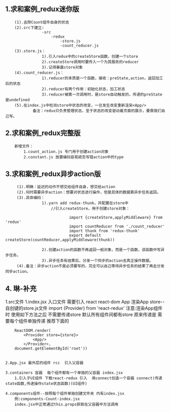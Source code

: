 ## 1.求和案例_redux迷你版

		(1).去除Count组件自身的状态
		(2).src下建立:
					-src
						-redux
							-store.js
							-count_reducer.js
		(3).store.js：
					1).引入redux中的createStore函数，创建一个store
					2).createStore调用时要传入一个为其服务的reducer
					3).记得暴露store对象
		(4).count_reducer.js：
					1).reducer的本质是一个函数，接收：preState,action，返回加工后的状态
					2).reducer有两个作用：初始化状态，加工状态
					3).reducer被第一次调用时，是store自动触发的，传递的preState是undefined
		(5).在index.js中检测store中状态的改变，一旦发生改变重新渲染<App/>
				备注：redux只负责管理状态，至于状态的改变驱动着页面的展示，要靠我们自己写。

## 2.求和案例_redux完整版

		新增文件：
			1.count_action.js 专门用于创建action对象
			2.constant.js 放置编码容易疏忽写错action中的type

## 3.求和案例_redux异步action版

		 (1).明确：延迟的动作不想交给组件自身，想交给action
		 (2).何时需要异步action：想要对状态进行操作，但是具体的数据靠异步任务返回。
		 (3).具体编码：
		 			1).yarn add redux-thunk，并配置在store中
					 	//引入createStore，用于创建store对象：
						 
								import {createStore,applyMiddleware} from 'redux'
								import countReducer from './count_reducer'
								import thunk from 'redux-thunk'
								export default createStore(countReducer,applyMiddleware(thunk))

		 			2).创建action的函数不再返回一般对象，而是一个函数，该函数中写异步任务。
		 			3).异步任务有结果后，分发一个同步的action去真正操作数据。
		 (4).备注：异步action不是必须要写的，完全可以自己等待异步任务的结果了再去分发同步action。

## 4. 琳-补充

1.src文件
1.index.jsx 入口文件 需要引入
react react-dom App 渲染App store--自创键的store.js文件
import {Provider} from 'react-redux'
注意:渲染App组件时 使用如下方法之后 不需要传递store 默认所有组件间都有store
原来传递是<App store={store}/> 需要每个组件单独传递 推荐下面的

		ReactDOM.render(
			<Provider store={store}>
				<App/>
			</Provider>,
		document.getElementById('root'))


	2.App.jsx 最外层的组件 rcc  引入父容器 

	3.containers 容器  每个组件都有一个单独的父容器 index.jsx
		1.引入子UI组件 下载react-redux 引入  用connect创造一个容器 connect(传递state函数,传递操作state状态函数)(UI组件)

	4.components组件--按照每个组件单独创建文件夹 内有index.jsx
		例:components-Count-index.jsx
		index.jsx中正常通过this.props获取在父容器中方法调用
	

